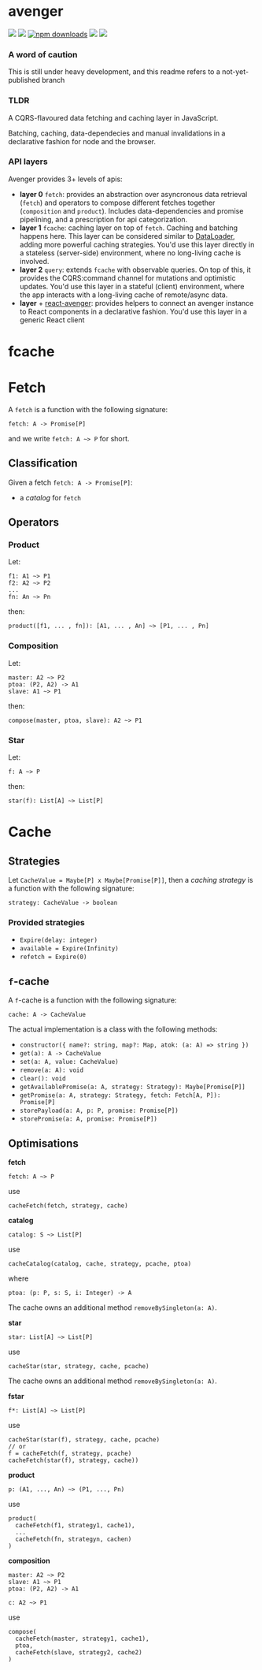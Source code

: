 # avenger

[![](https://travis-ci.org/buildo/anorm-extensions.svg)](https://travis-ci.org/buildo/avenger)
[![](https://img.shields.io/npm/v/avenger.svg?sytle=flat-square)](https://www.npmjs.com/package/avenger)
[![npm downloads](https://img.shields.io/npm/dm/avenger.svg?style=flat-square)](https://www.npmjs.com/package/avenger)
[![](https://david-dm.org/buildo/avenger.svg)](https://david-dm.org/buildo/avenger#info=dependencies&view=list)
[![](https://david-dm.org/buildo/avenger/dev-status.svg)](https://david-dm.org/buildo/avenger#info=devDependencies&view=list)

### A word of caution

This is still under heavy development, and this readme refers to a not-yet-published branch

### TLDR

A CQRS-flavoured data fetching and caching layer in JavaScript.

Batching, caching, data-dependecies and manual invalidations in a declarative fashion for node and the browser.

### API layers

Avenger provides 3+ levels of apis:

- **layer 0** `fetch`: provides an abstraction over asyncronous data retrieval (`fetch`) and operators to compose different fetches together (`composition` and `product`). Includes data-dependencies and promise pipelining, and a prescription for api categorization.
- **layer 1** `fcache`: caching layer on top of `fetch`. Caching and batching happens here. This layer can be considered similar to [DataLoader](https://github.com/facebook/dataloader), adding more powerful caching strategies. You'd use this layer directly in a stateless (server-side) environment, where no long-living cache is involved.
- **layer 2** `query`: extends `fcache` with observable queries. On top of this, it provides the CQRS:command channel for mutations and optimistic updates. You'd use this layer in a stateful (client) environment, where the app interacts with a long-living cache of remote/async data.
- **layer** + [react-avenger](https://github.com/buildo/react-avenger): provides helpers to connect an avenger instance to React components in a declarative fashion. You'd use this layer in a generic React client

# fcache

# Fetch

A `fetch` is a function with the following signature:

```
fetch: A -> Promise[P]
```

and we write `fetch: A ~> P` for short.

## Classification

Given a fetch `fetch: A -> Promise[P]`:

- a *catalog* for `fetch`

## Operators

### Product

Let:

```
f1: A1 ~> P1
f2: A2 ~> P2
...
fn: An ~> Pn
```

then:

```
product([f1, ... , fn]): [A1, ... , An] ~> [P1, ... , Pn]
```

### Composition

Let:

```
master: A2 ~> P2
ptoa: (P2, A2) -> A1
slave: A1 ~> P1
```

then:

```
compose(master, ptoa, slave): A2 ~> P1
```

### Star

Let:

```
f: A ~> P
```

then:

```
star(f): List[A] ~> List[P]
```

# Cache

## Strategies

Let `CacheValue = Maybe[P] x Maybe[Promise[P]]`, then a *caching strategy* is a function with the following signature:

```
strategy: CacheValue -> boolean
```

### Provided strategies

- `Expire(delay: integer)`
- `available = Expire(Infinity)`
- `refetch = Expire(0)`

## `f`-cache

A `f`-cache is a function with the following signature:

```
cache: A -> CacheValue
```

The actual implementation is a class with the following methods:

- `constructor({ name?: string, map?: Map, atok: (a: A) => string })`
- `get(a): A -> CacheValue`
- `set(a: A, value: CacheValue)`
- `remove(a: A): void`
- `clear(): void`
- `getAvailablePromise(a: A, strategy: Strategy): Maybe[Promise[P]]`
- `getPromise(a: A, strategy: Strategy, fetch: Fetch[A, P]): Promise[P]`
- `storePayload(a: A, p: P, promise: Promise[P])`
- `storePromise(a: A, promise: Promise[P])`

## Optimisations

**fetch**

`fetch: A ~> P`

use

`cacheFetch(fetch, strategy, cache)`

**catalog**

`catalog: S ~> List[P]`

use

`cacheCatalog(catalog, cache, strategy, pcache, ptoa)`

where

```
ptoa: (p: P, s: S, i: Integer) -> A
```

The cache owns an additional method `removeBySingleton(a: A)`.

**star**

`star: List[A] ~> List[P]`

use

`cacheStar(star, strategy, cache, pcache)`

The cache owns an additional method `removeBySingleton(a: A)`.

**fstar**

`f*: List[A] ~> List[P]`

use

```
cacheStar(star(f), strategy, cache, pcache)
// or
f = cacheFetch(f, strategy, pcache)
cacheFetch(star(f), strategy, cache))
```

**product**

`p: (A1, ..., An) ~> (P1, ..., Pn)`

use

```
product(
  cacheFetch(f1, strategy1, cache1),
  ...
  cacheFetch(fn, strategyn, cachen)
)
```

**composition**

```
master: A2 ~> P2
slave: A1 ~> P1
ptoa: (P2, A2) -> A1

c: A2 ~> P1
```

use

```
compose(
  cacheFetch(master, strategy1, cache1),
  ptoa,
  cacheFetch(slave, strategy2, cache2)
)
```
